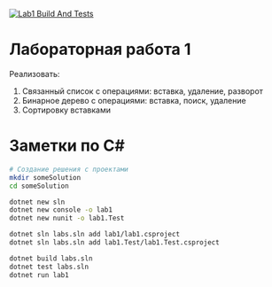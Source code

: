 [![Lab1 Build And Tests](https://github.com/bahioganns/Dot_Net_labs/actions/workflows/dotnet.yml/badge.svg?branch=cuamckuu_lab1)](https://github.com/bahioganns/Dot_Net_labs/actions/workflows/dotnet.yml)

# Лабораторная работа 1

Реализовать:
  1. Связанный список с операциями: вставка, удаление, разворот
  2. Бинарное дерево с операциями: вставка, поиск, удаление
  3. Сортировку вставками

# Заметки по C#

```bash
# Создание решения с проектами
mkdir someSolution
cd someSolution

dotnet new sln
dotnet new console -o lab1
dotnet new nunit -o lab1.Test

dotnet sln labs.sln add lab1/lab1.csproject
dotnet sln labs.sln add lab1.Test/lab1.Test.csproject

dotnet build labs.sln
dotnet test labs.sln
dotnet run lab1
```
